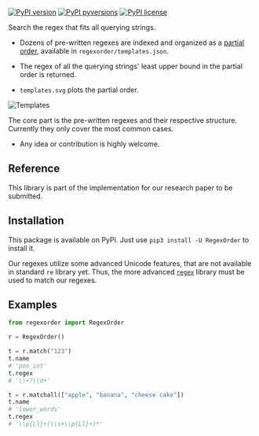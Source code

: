 [![PyPI version](https://img.shields.io/pypi/v/RegexOrder.svg)](https://pypi.python.org/pypi/RegexOrder/)
[![PyPI pyversions](https://img.shields.io/pypi/pyversions/RegexOrder.svg)](https://pypi.python.org/pypi/RegexOrder/)
[![PyPI license](https://img.shields.io/pypi/l/RegexOrder.svg)](https://pypi.python.org/pypi/RegexOrder/)

Search the regex that fits all querying strings.

- Dozens of pre-written regexes are indexed and organized as a [partial order](https://en.wikipedia.org/wiki/Partially_ordered_set), available in `regexorder/templates.json`.

- The regex of all the querying strings' least upper bound in the partial order is returned.

- `templates.svg` plots the partial order.

![Templates](https://raw.githubusercontent.com/chuanconggao/RegexOrder/master/templates.svg?sanitize=true)

The core part is the pre-written regexes and their respective structure. Currently they only cover the most common cases.

- Any idea or contribution is highly welcome.

## Reference

This library is part of the implementation for our research paper to be submitted.

## Installation

This package is available on PyPI. Just use `pip3 install -U RegexOrder` to install it.

Our regexes utilize some advanced Unicode features, that are not available in standard `re` library yet. Thus, the more advanced [`regex`](https://pypi.org/project/regex/) library must be used to match our regexes.

## Examples

``` python
from regexorder import RegexOrder

r = RegexOrder()

t = r.match("123")
t.name
# 'pos_int'
t.regex
# '\\+?\\d+'

t = r.matchall(["apple", "banana", "cheese cake"])
t.name
# 'lower_words'
t.regex
# '\\p{Ll}+(\\s+\\p{Ll}+)*'
```
